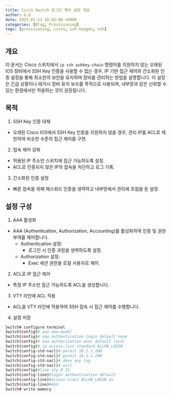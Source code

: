 ```yaml
---
title: Cisco Switch 로그인 제어 설정 개요
author: G.G
date: 2025-01-21 16:42:00 +0900
categories: [Blog, Provisioning]
tags: [provisioning, cisco, ssh-keygen, ssh]
---
```


## 개요
이 문서는 Cisco 스위치에서 `ip ssh pubkey-chain` 명령어를 지원하지 않는 오래된 IOS 장비에서 SSH Key 인증을 사용할 수 없는 경우, IP 기반 접근 제어와 간소화된 인증 설정을 통해 최소한의 보안을 유지하며 장비를 관리하는 방법을 설명합니다. 이 설정은 긴급 상황이나 레거시 장비 유지 보수를 목적으로 사용되며, 내부망과 같은 신뢰할 수 있는 환경에서만 적용하는 것이 권장됩니다.

## 목적
1. SSH Key 인증 대체
- 오래된 Cisco IOS에서 SSH Key 인증을 지원하지 않을 경우, 관리 IP를 ACL로 제한하여 비슷한 수준의 접근 제어를 구현.
2. 접속 제어 강화
- 허용된 IP 주소만 스위치에 접근 가능하도록 설정.
- ACL로 인증되지 않은 IP의 접속을 차단하고 로그 기록.
3. 간소화된 인증 설정
- 빠른 접속을 위해 패스워드 인증을 생략하고 내부망에서 관리에 초점을 둔 설정.

## 설정 구성
1. AAA 활성화
- AAA (Authentication, Authorization, Accounting)를 활성화하여 인증 및 권한 부여를 제어합니다.
  - Authentication 설정:
    - 로그인 시 인증 과정을 생략하도록 설정.
  - Authorization 설정:
    - Exec 세션 권한을 로컬 사용자로 제어.
2. ACL로 IP 접근 제어
- 특정 IP 주소만 접근 가능하도록 ACL을 생성합니다.
3. VTY 라인에 ACL 적용
- ACL을 VTY 라인에 적용하여 SSH 접속 시 접근 제어를 수행합니다.
4. 설정 저장

```bash
Switch# configure terminal
Switch(config)# aaa new-model
Switch(config)# aaa authentication login default none
Switch(config)# aaa authorization exec default local
Switch(config)# ip access-list standard ALLOW_LOGIN
Switch(config-std-nacl)# permit 10.1.1.100
Switch(config-std-nacl)# permit 10.1.1.200
Switch(config-std-nacl)# deny any log
Switch(config-std-nacl)# exit
Switch(config)#line vty 0 15
Switch(config-line)#login authentication default 
Switch(config-line)#access-class ALLOW_LOGIN in
Switch(config-line)#end
Switch# write memory
```

